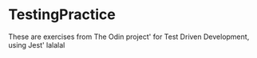 # TestingPractice

These are exercises from The Odin project' for Test Driven Development, using Jest'
lalalal